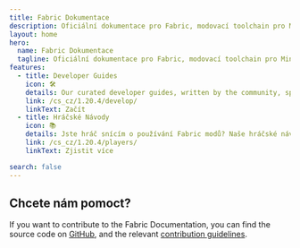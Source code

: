 ```yaml
---
title: Fabric Dokumentace
description: Oficiální dokumentace pro Fabric, modovací toolchain pro Minecraft.
layout: home
hero:
  name: Fabric Dokumentace
  tagline: Oficiální dokumentace pro Fabric, modovací toolchain pro Minecraft.
features:
  - title: Developer Guides
    icon: 🛠️
    details: Our curated developer guides, written by the community, span a wide range of topics from setting up a development environment to more advanced topics, such as rendering and networking.
    link: /cs_cz/1.20.4/develop/
    linkText: Začít
  - title: Hráčské Návody
    icon: 📚
    details: Jste hráč snícím o používání Fabric modů? Naše hráčské návody vám mohou pomoct. Tyto návody pomůžou se stahování, instalací a spravení Fabric modů.
    link: /cs_cz/1.20.4/players/
    linkText: Zjistit více

search: false
---
```


<div class="vp-doc homepage-container">

## Chcete nám pomoct?

If you want to contribute to the Fabric Documentation, you can find the source code on [GitHub](https://github.com/FabricMC/fabric-docs), and the relevant [contribution guidelines](./contributing).

</div>
